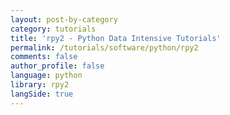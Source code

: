 ```yaml
---
layout: post-by-category
category: tutorials
title: 'rpy2 - Python Data Intensive Tutorials'
permalink: /tutorials/software/python/rpy2
comments: false
author_profile: false
language: python
library: rpy2
langSide: true
---
```

